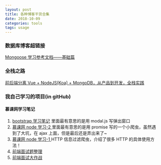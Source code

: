 ```yaml
---
layout: post
title: 各种博客干货合集
date: 2018-10-09
categories: tools
tags: usage
---
```


### 数据库博客超链接

[Mongoose 学习参考文档——基础篇]("https://cnodejs.org/topic/504b4924e2b84515770103dd")

### 全栈之路

[前后端分离 Vue + NodeJS(Koa) + MongoDB，从产品到开发，全栈实践]('https://juejin.im/post/5b850a3e51882542e4420779')

### 我自己学习的项目(in gitHub)

#### 慕课网学习笔记

1. [bootstrap 学习笔记]("https://github.com/YBFJ/bootstrap-learning")
   里面最有意思的是用 modal.js 写弹出窗口
2. [慕课网 node 学习-2 ]("https://github.com/YBFJ/imooc-node-lesson2")
   里面最有意思的是用 promise 写的一个小爬虫，虽然遇到了大坑，在 ajax 上面，但是最后还是弄出来了~
3. [慕课网 node 学习-1 ]("https://github.com/YBFJ/imooc-node-lesson1")
   HTTP 信息过滤爬虫，介绍了很多 HTTP 的具体使用方法！
4. <div><a href="http://blog.poetries.top/FE-Interview-Questions/">前端面试题整理</a></div>
5. <div><a href="https://huruji.github.io/FE-Interview/#/?id=%E5%89%8D%E7%AB%AF%E7%AC%94%E8%AF%95%E9%9D%A2%E8%AF%95%E7%AE%80%E7%AD%94%E9%A2%98%E6%B1%87%E6%80%BB">前端面试大作战</a></div>
